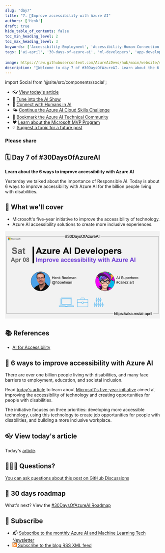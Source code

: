 ```yaml
---
slug: "day7"
title: "7. 🏁Improve accessibility with Azure AI"
authors: ['Henk']
draft: true
hide_table_of_contents: false
toc_min_heading_level: 2
toc_max_heading_level: 3
keywords: ['Accessibility-Employment', 'Accessibility-Human-Connection', 'Accessibility-Modern-Life']
tags: ['ai-april', '30-days-of-azure-ai', 'ml-developers', 'app-developers', 'ai-for-accessibility']

image: https://raw.githubusercontent.com/AzureAiDevs/hub/main/website/static/img/2023-aia/banner-day7.png
description: "🏁Welcome to day 7 of #30DaysOfAzureAI. Learn about the 6 ways to improve accessibility with Azure AI https://azureaidevs.github.io/hub/2023-aia/day7"
---
```


import Social from '@site/src/components/social';

<head>

  <meta name="twitter:url" content="https://azureaidevs.github.io/hub/2023-aia/day7" />
  <meta name="twitter:title" content="Improve accessibility with Azure AI" />
  <meta name="twitter:description" content="🏁Welcome to day 7 of #30DaysOfAzureAI. Learn about the 6 ways to improve accessibility with Azure AI" />
  <meta name="twitter:image" content="https://raw.githubusercontent.com/AzureAiDevs/hub/main/website/static/img/2023-aia/banner-day7.png" />
  <meta name="twitter:card" content="summary_large_image" />

  <link rel="canonical" href="https://azure.microsoft.com/blog/6-ways-to-improve-accessibility-with-azure-ai?WT.mc_id=aiml-89446-dglover"  />
  </head>

- 👓 [View today's article](https://azure.microsoft.com/blog/6-ways-to-improve-accessibility-with-azure-ai?WT.mc_id=aiml-89446-dglover)
- 🍿 [Tune into the AI Show](https://aka.ms/ai-april-ai-show)
- 🧬 [Connect with Humans in AI](/hub/humans-in-ai)
- 🌤️ [Continue the Azure AI Cloud Skills Challenge](https://aka.ms/30-days-of-azure-ai-challenge)
- 🏫 [Bookmark the Azure AI Technical Community](https://aka.ms/ai-april-tech-community)
- ❤️ [Learn about the Microsoft MVP Program](https://aka.ms/ai-april-mvp-program)
- 💡 [Suggest a topic for a future post](https://github.com/AzureAiDevs/hub/discussions/categories/call-for-content)

### Please share

<Social
    page_url="https://azureaidevs.github.io/hub/2023-aia/day7"
    image_url="https://raw.githubusercontent.com/AzureAiDevs/hub/main/website/static/img/2023-aia/banner-day7.png"
    title="Improve accessibility with Azure AI"
    description= "🏁Day 7 of #30DaysOfAzureAI. Join Microsoft's mission to break down barriers! Learn about the 6 ways to improve accessibility with Azure AI and empower the 1 billion ppl living with disabilities."
    hashtags="Accessibility"
    hashtag="#30DaysOfAzureAi"
/>

## 🗓️ Day 7 of #30DaysOfAzureAI

<!-- Short description section -->

**Learn about the 6 ways to improve accessibility with Azure AI**

<!-- Intro section -->

Yesterday we talked about the importance of Responsible AI. Today is about 6 ways to improve accessibility with Azure AI for the billion people living with disabilities.

## 🎯 What we'll cover

<!-- What we'll cover section -->


- Microsoft's five-year initiative to improve the accessibility of technology.
- Azure AI accessibility solutions to create more inclusive experiences.


[![Image banner for day 7](./../../static/img/2023-aia/banner-day7.png)](https://azure.microsoft.com/blog/6-ways-to-improve-accessibility-with-azure-ai?WT.mc_id=aiml-89446-dglover)


<!-- Reference section -->



## 📚 References

- [AI for Accessibility](https://www.microsoft.com/ai/ai-for-accessibility&WT.mc_id=aiml-89446-dglover)


<!-- Body section -->


## 🚌 6 ways to improve accessibility with Azure AI

<!-- Read [today's article](https://azure.microsoft.com/blog/6-ways-to-improve-accessibility-with-azure-ai?WT.mc_id=aiml-89446-dglover) -->

There are over one billion people living with disabilities, and many face barriers to employment, education, and societal inclusion.

Read [today's article](https://azure.microsoft.com/blog/6-ways-to-improve-accessibility-with-azure-ai?WT.mc_id=aiml-89446-dglover) to learn about [Microsoft's five-year initiative](https://blogs.microsoft.com/blog/2021/04/28/doubling-down-on-accessibility-microsofts-next-steps-to-expand-accessibility-in-technology-the-workforce-and-workplace) aimed at improving the accessibility of technology and creating opportunities for people with disabilities. 

The initiative focuses on three priorities: developing more accessible technology, using this technology to create job opportunities for people with disabilities, and building a more inclusive workplace. 

## 👓 View today's article

Today's [article](https://azure.microsoft.com/blog/6-ways-to-improve-accessibility-with-azure-ai?WT.mc_id=aiml-89446-dglover).


## 🙋🏾‍♂️ Questions?

[You can ask questions about this post on GitHub Discussions](https://github.com/AzureAiDevs/hub/discussions/categories/azure-ai-developers)

## 📍 30 days roadmap

What's next? View the [#30DaysOfAzureAI Roadmap](/hub/roadmap/30days)

## 🧲 Subscribe

- 📬 [Subscribe to the monthly Azure AI and Machine Learning Tech Newsletter](https://aka.ms/azure-ai-dev-newsletter)
- [![The image is the blog RSS feed available icon](./../../static/img/2023-aia/rss.png) Subscribe to the blog RSS XML feed](https://azureaidevs.github.io/hub/2023-aia/rss.xml)